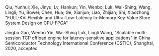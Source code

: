 Qiu, Yunhui; Xie, Jinyu; Lv, Hankun; Yin, Wenbo; Luk, Wai-Shing; Wang, Lingli; Yu, Bowei; Chen, Hua; Ge, Xianjun; Liao, Zhijian; Shi, Xiaozhong
"FULL-KV: Flexible and Ultra-Low-Latency In-Memory Key-Value Store System Design on CPU-FPGA"


Jingbo Gao, Wenbo Yin, Wai-Shing Luk, Lingli Wang, "Scalable multi-session TCP offload engine for latency-sensitive applications" in China Semiconductor Technology International Conference (CSTIC), Shanghai, 2020, accepted


